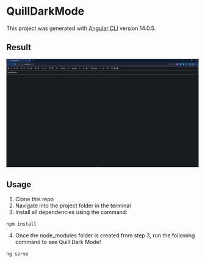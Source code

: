# QuillDarkMode

This project was generated with [Angular CLI](https://github.com/angular/angular-cli) version 14.0.5.

## Result

![Output image](https://github.com/patel146/QuillDarkMode/blob/master/_Repo_Output_Demo.png)

## Usage

1. Clone this repo
2. Navigate into the project folder in the terminal
3. Install all dependencies using the command:

```
npm install
```

4. Once the node_modules folder is created from step 3, run the following command to see Quill Dark Mode!

```
ng serve
```
